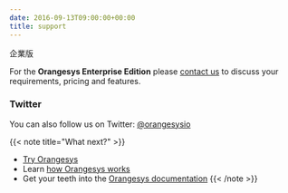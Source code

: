 ```yaml
---
date: 2016-09-13T09:00:00+00:00
title: support   
---
```

企業版

For the **Orangesys Enterprise Edition** please [contact us](mailto:hello@orangesys.io) to discuss your requirements, pricing and features.

### Twitter
You can also follow us on Twitter: [@orangesysio](https://twitter.com/orangesysio)

{{< note title="What next?" >}}
* [Try Orangesys](/app)
* Learn [how Orangesys works](/documentation/how-orangesys-works/architecture-and-components)
* Get your teeth into the [Orangesys documentation](/documentation/using-grafana/artifacts)
{{< /note >}}

